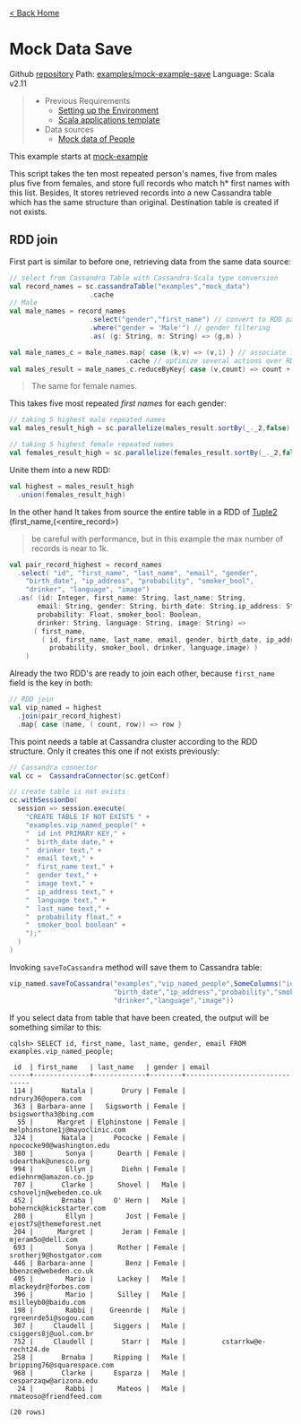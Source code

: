 [< Back Home](../)

# Mock Data Save

Github [repository](https://github.com/jasset75/spark-cassandra-notes)
Path: [examples/mock-example-save](../../examples/mock-example-save/)
Language: Scala v2.11

> - Previous Requirements 
>   * [Setting up the Environment](../Environment.md)
>   * [Scala applications template](../scala-app-template.md)
> - Data sources
>   * [Mock data of People](../PyUpload/mock_data_imp.md)

This example starts at [mock-example](./mock-example.md)

This script takes the ten most repeated person's names, five from males plus five from females, and store full records who match h* first names with this list. Besides, It stores retrieved records into a new Cassandra table which has the same structure than original. Destination table is created if not exists.

## RDD join

First part is similar to before one, retrieving data from the same data source:

```scala
// select from Cassandra Table with Cassandra-Scala type conversion
val record_names = sc.cassandraTable("examples","mock_data")
                    .cache
// Male
val male_names = record_names
                    .select("gender","first_name") // convert to RDD pair with gender and first_name columns
                    .where("gender = 'Male'") // gender filtering 
                    .as( (g: String, n: String) => (g,n) )

val male_names_c = male_names.map{ case (k,v) => (v,1) } // associate 1 point to each male first name
                             .cache // optimize several actions over RDD
val males_result = male_names_c.reduceByKey{ case (v,count) => count + count } // count 
```
> The same for female names.

This takes five most repeated *first names* for each gender:

```scala
// taking 5 highest male repeated names                   
val males_result_high = sc.parallelize(males_result.sortBy(_._2,false).take(5))

// taking 5 highest female repeated names                   
val females_result_high = sc.parallelize(females_result.sortBy(_._2,false).take(5))
```

Unite them into a new RDD:

```scala
val highest = males_result_high
  .union(females_result_high)
```

In the other hand It takes from source the entire table in a RDD of [Tuple2](http://www.scala-lang.org/api/2.9.1/scala/Tuple2.html) (first_name,(<entire_record>)
> be careful with performance, but in this example the max number of records is near to 1k.

```scala
val pair_record_highest = record_names
  .select( "id", "first_name", "last_name", "email", "gender",
    "birth_date", "ip_address", "probability", "smoker_bool",
    "drinker", "language", "image") 
  .as( (id: Integer, first_name: String, last_name: String,
       email: String, gender: String, birth_date: String,ip_address: String,
       probability: Float, smoker_bool: Boolean,
       drinker: String, language: String, image: String) =>
      ( first_name, 
        ( id, first_name, last_name, email, gender, birth_date, ip_address,
          probability, smoker_bool, drinker, language,image) )
    )
```

Already the two RDD's are ready to join each other, because `first_name` field is the key in both:

```scala
// RDD join
val vip_named = highest
  .join(pair_record_highest)
  .map{ case (name, ( count, row)) => row }
```

This point needs a table at Cassandra cluster according to the RDD structure. Only it creates this one if not exists previously:

```scala
// Cassandra connector  
val cc =  CassandraConnector(sc.getConf)

// create table is not exists
cc.withSessionDo( 
  session => session.execute(
    "CREATE TABLE IF NOT EXISTS " +
    "examples.vip_named_people(" +
    "  id int PRIMARY KEY," +
    "  birth_date date," +
    "  drinker text," +
    "  email text," +
    "  first_name text," +
    "  gender text," +
    "  image text," +
    "  ip_address text," +
    "  language text," +
    "  last_name text," +
    "  probability float," +
    "  smoker_bool boolean" +
    ");"
  )
)
```

Invoking `saveToCassandra` method will save them to Cassandra table:

```scala
vip_named.saveToCassandra("examples","vip_named_people",SomeColumns("id","first_name","last_name","email","gender",
                          "birth_date","ip_address","probability","smoker_bool",
                          "drinker","language","image"))
```

If you select data from table that have been created, the output will be something similar to this:

```
cqlsh> SELECT id, first_name, last_name, gender, email FROM examples.vip_named_people;

 id  | first_name   | last_name   | gender | email
-----+--------------+-------------+--------+-------------------------------
 114 |       Natala |       Drury | Female |            ndrury36@opera.com
 363 | Barbara-anne |   Sigsworth | Female |         bsigswortha3@bing.com
  55 |      Margret | Elphinstone | Female | melphinstone1j@mayoclinic.com
 324 |       Natala |     Pococke | Female |     npococke90@washington.edu
 380 |        Sonya |      Dearth | Female |          sdearthak@unesco.org
 994 |        Ellyn |       Diehn | Female |         ediehnrm@amazon.co.jp
 707 |       Clarke |      Shovel |   Male |       cshoveljn@webeden.co.uk
 452 |       Brnaba |     O' Hern |   Male |      bohernck@kickstarter.com
 280 |        Ellyn |        Jost | Female |       ejost7s@themeforest.net
 204 |      Margret |       Jeram | Female |             mjeram5o@dell.com
 693 |        Sonya |      Rother | Female |       srotherj9@hostgator.com
 446 | Barbara-anne |        Benz | Female |         bbenzce@webeden.co.uk
 495 |        Mario |      Lackey |   Male |          mlackeydr@forbes.com
 396 |        Mario |      Silley |   Male |           msilleyb0@baidu.com
 198 |        Rabbi |    Greenrde |   Male |         rgreenrde5i@sogou.com
 307 |     Claudell |     Siggers |   Male |         csiggers8j@uol.com.br
 752 |     Claudell |       Starr |   Male |         cstarrkw@e-recht24.de
 258 |       Brnaba |     Ripping |   Male |    bripping76@squarespace.com
 968 |       Clarke |     Esparza |   Male |        cesparzaqw@arizona.edu
  24 |        Rabbi |      Mateos |   Male |       rmateoso@friendfeed.com

(20 rows)
```
